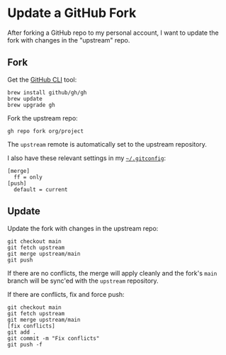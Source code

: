 # Update a GitHub Fork

After forking a GitHub repo to my personal account,
I want to update the fork with changes in the "upstream" repo.

## Fork

Get the [GitHub CLI](https://cli.github.com/) tool:

```
brew install github/gh/gh
brew update
brew upgrade gh
```

Fork the upstream repo:

```
gh repo fork org/project
```

The `upstream` remote is automatically set to the upstream repository.

I also have these relevant settings in my
[`~/.gitconfig`](https://github.com/croaky/laptop/blob/main/dotfiles/git/gitconfig):

```
[merge]
  ff = only
[push]
  default = current
```

## Update

Update the fork with changes in the upstream repo:

```
git checkout main
git fetch upstream
git merge upstream/main
git push
```

If there are no conflicts,
the merge will apply cleanly and
the fork's `main` branch will be sync'ed
with the `upstream` repository.

If there are conflicts, fix and force push:

```
git checkout main
git fetch upstream
git merge upstream/main
[fix conflicts]
git add .
git commit -m "Fix conflicts"
git push -f
```
